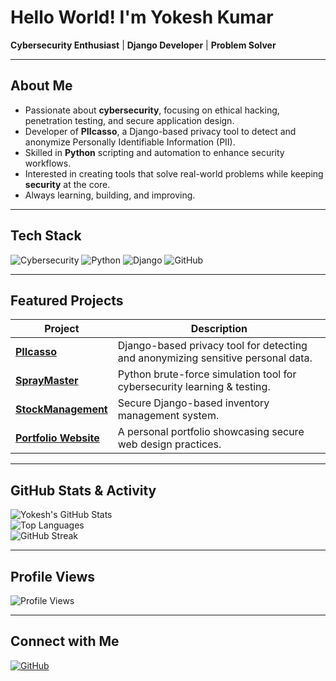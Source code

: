# Hello World! I'm Yokesh Kumar

**Cybersecurity Enthusiast** | **Django Developer** | **Problem Solver**

---

## About Me
- Passionate about **cybersecurity**, focusing on ethical hacking, penetration testing, and secure application design.  
- Developer of **PIIcasso**, a Django-based privacy tool to detect and anonymize Personally Identifiable Information (PII).  
- Skilled in **Python** scripting and automation to enhance security workflows.  
- Interested in creating tools that solve real-world problems while keeping **security** at the core.  
- Always learning, building, and improving.  

---

## Tech Stack

![Cybersecurity](https://img.shields.io/badge/-Cybersecurity-red?style=for-the-badge&logo=hackthebox)
![Python](https://img.shields.io/badge/Python-3776AB?style=for-the-badge&logo=python&logoColor=white)
![Django](https://img.shields.io/badge/Django-092E20?style=for-the-badge&logo=django&logoColor=white)
![GitHub](https://img.shields.io/badge/GitHub-100000?style=for-the-badge&logo=github&logoColor=white)

---

## Featured Projects

| Project | Description |
|---------|-------------|
| **[PIIcasso](https://github.com/yokesh-kumar-M/PIIcasso)** | Django-based privacy tool for detecting and anonymizing sensitive personal data. |
| **[SprayMaster](https://github.com/yokesh-kumar-M/SprayMaster)** | Python brute-force simulation tool for cybersecurity learning & testing. |
| **[StockManagement](https://github.com/yokesh-kumar-M/stockmanagement)** | Secure Django-based inventory management system. |
| **[Portfolio Website](https://github.com/yokesh-kumar-M/Portfolio)** | A personal portfolio showcasing secure web design practices. |

---

## GitHub Stats & Activity

![Yokesh's GitHub Stats](https://github-readme-stats.vercel.app/api?username=yokesh-kumar-M&show_icons=true&theme=radical)  
![Top Languages](https://github-readme-stats.vercel.app/api/top-langs/?username=yokesh-kumar-M&layout=compact&theme=radical)  
![GitHub Streak](https://nirzak-streak-stats.vercel.app/?user=yokesh-kumar-M&theme=dark&hide_border=false)  

---

## Profile Views

![Profile Views](https://komarev.com/ghpvc/?username=yokesh-kumar-M&color=blue&style=flat-square)

---

## Connect with Me

[![GitHub](https://img.shields.io/badge/GitHub-black?style=for-the-badge&logo=github)](htt)
